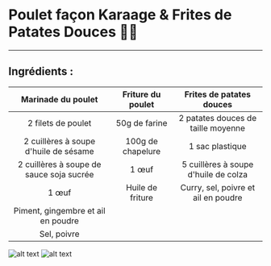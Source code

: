 # Poulet façon Karaage & Frites de Patates Douces 🍗🍠
***
## Ingrédients :

| Marinade du poulet                       | Friture du poulet   | Frites de patates douces           |
|:----------------------------------------:|:-------------------:|:----------------------------------:|
| 2 filets de poulet                       | 50g de farine       | 2 patates douces de taille moyenne |
| 2 cuillères à soupe d'huile de sésame    | 100g de chapelure   | 1 sac plastique             
| 2 cuillères à soupe de sauce soja sucrée | 1 œuf               | 5 cuillères à soupe d'huile de colza
| 1 œuf                                    | Huile de friture    | Curry, sel, poivre et ail en poudre
| Piment, gingembre et ail en poudre
| Sel, poivre



![alt text](https://www.demotivateur.fr/images-buzz/108488/shutterstock_736494172.jpg)
![alt text](https://www.metro.ca/userfiles/image/recipes/frites-patates-douces-7022.jpg)
